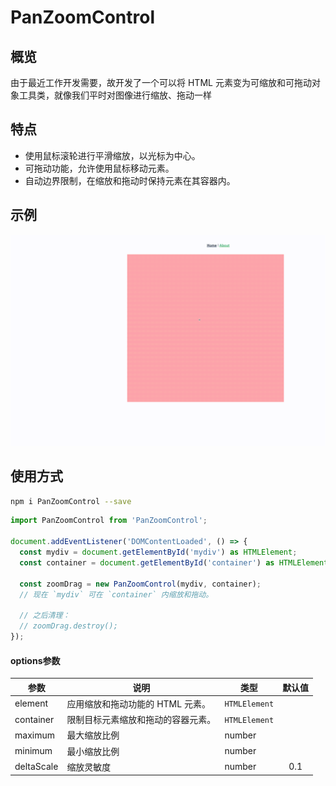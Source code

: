 # PanZoomControl

## 概览

由于最近工作开发需要，故开发了一个可以将 HTML 元素变为可缩放和可拖动对象工具类，就像我们平时对图像进行缩放、拖动一样

## 特点

- 使用鼠标滚轮进行平滑缩放，以光标为中心。
- 可拖动功能，允许使用鼠标移动元素。
- 自动边界限制，在缩放和拖动时保持元素在其容器内。

## 示例

![image](https://github.com/young-3303/PanZoomControl/blob/main/public/gif/example.gif?raw=true)

## 使用方式
``` bash
npm i PanZoomControl --save
```
``` typescript
import PanZoomControl from 'PanZoomControl';

document.addEventListener('DOMContentLoaded', () => {
  const mydiv = document.getElementById('mydiv') as HTMLElement;
  const container = document.getElementById('container') as HTMLElement;

  const zoomDrag = new PanZoomControl(mydiv, container);
  // 现在 `mydiv` 可在 `container` 内缩放和拖动。

  // 之后清理：
  // zoomDrag.destroy();
});
```



#### options参数

| 参数       | 说明                               | 类型          | 默认值 |
| ---------- | ---------------------------------- | ------------- | :----: |
| element    | 应用缩放和拖动功能的 HTML 元素。   | `HTMLElement` |        |
| container  | 限制目标元素缩放和拖动的容器元素。 | `HTMLElement` |        |
| maximum    | 最大缩放比例                       | number        |        |
| minimum    | 最小缩放比例                       | number        |        |
| deltaScale | 缩放灵敏度                         | number        |  0.1   |





